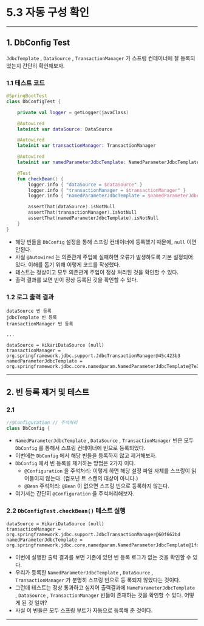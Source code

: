 
# 5.3 자동 구성 확인

---

## 1. DbConfig Test
`JdbcTemplate` , `DataSource` , `TransactionManager` 가 스프링 컨테이너에 잘 등록되었는지 간단히 확인해보자.

### 1.1 테스트 코드
```kotlin
@SpringBootTest
class DbConfigTest {

    private val logger = getLogger(javaClass)

    @Autowired
    lateinit var dataSource: DataSource

    @Autowired
    lateinit var transactionManager: TransactionManager

    @Autowired
    lateinit var namedParameterJdbcTemplate: NamedParameterJdbcTemplate

    @Test
    fun checkBean() {
        logger.info { "dataSource = $dataSource" }
        logger.info { "transactionManager = $transactionManager" }
        logger.info { "namedParameterJdbcTemplate = $namedParameterJdbcTemplate" }

        assertThat(dataSource).isNotNull
        assertThat(transactionManager).isNotNull
        assertThat(namedParameterJdbcTemplate).isNotNull
    }
}
```
- 해당 빈들을 `DbConfig` 설정을 통해 스프링 컨테이너에 등록했기 때문에, `null` 이면 안된다.
- 사실 `@Autowired` 는 의존관계 주입에 실패하면 오류가 발생하도록 기본 설정되어 있다. 이해를 돕기 위해 이렇게 코드를 작성했다.
- 테스트는 정상이고 모두 의존관계 주입이 정상 처리된 것을 확인할 수 있다.
- 출력 결과를 보면 빈이 정상 등록된 것을 확인할 수 있다.

### 1.2 로그 출력 결과
```shell
dataSource 빈 등록
jdbcTemplate 빈 등록
transactionManager 빈 등록

...

dataSource = HikariDataSource (null)
transactionManager = org.springframework.jdbc.support.JdbcTransactionManager@45c423b3
namedParameterJdbcTemplate = org.springframework.jdbc.core.namedparam.NamedParameterJdbcTemplate@7e31d53b
```

---

## 2. 빈 등록 제거 및 테스트

### 2.1
```kotlin
//@Configuration // 주석처리
class DbConfig {
```
- `NamedParameterJdbcTemplate` , `DataSource` , `TransactionManager` 빈은 모두 `DbConfig` 를 통해서 스프링 컨테이너에 빈으로 등록되었다.
- 이번에는 `DbConfig` 에서 해당 빈들을 등록하지 않고 제거해보자.
- `DbConfig` 에서 빈 등록을 제거하는 방법은 2가지 이다.
  - `@Configuration` 을 주석처리: 이렇게 하면 해당 설정 파일 자체를 스프링이 읽어들이지 않는다. (컴포넌
  트 스캔의 대상이 아니다.)
  - `@Bean` 주석처리: `@Bean` 이 없으면 스프링 빈으로 등록하지 않는다.
- 여기서는 간단히 `@Configuration` 을 주석처리해보자.

### 2.2 `DbConfigTest.checkBean()` 테스트 실행
```shell
dataSource = HikariDataSource (null)
transactionManager = org.springframework.jdbc.support.JdbcTransactionManager@60f662bd
namedParameterJdbcTemplate = org.springframework.jdbc.core.namedparam.NamedParameterJdbcTemplate@1fd37440
```
- 이번에 실행한 출력 결과를 보면 기존에 있던 빈 등록 로그가 없는 것을 확인할 수 있다.
- 우리가 등록한 `NamedParameterJdbcTemplate` , `DataSource` , `TransactionManager` 가 분명히 스프링 빈으로 등
  록되지 않았다는 것이다.
- 그런데 테스트는 정상 통과하고 심지어 출력결과에 `NameParameterJdbcTemplate` , `DataSource` , `TransactionManager` 빈들이 존재하는 것을 확인할 수 있다. 어떻게 된 것 일까?
- 사실 이 빈들은 모두 스프링 부트가 자동으로 등록해 준 것이다.

---
